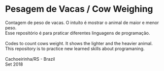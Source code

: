 # Pesagem de Vacas / Cow Weighing

Contagem de peso de vacas. O intuíto é mostrar o animal de maior e menor peso.<br>
Esse repositório é para praticar diferentes linguagens de programação.
<br>
<br>
Codes to count cows weight. It shows the lighter and  the heavier animal.<br>
This repository is to practice new learned skills about programaning.
<br /><br>
Cachoeirinha/RS - Brazil<br>
Set 2018
